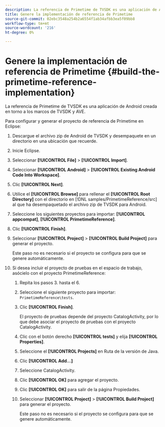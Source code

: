```yaml
---
description: La referencia de Primetime de TVSDK es una aplicación de Android creada en torno a los marcos de TVSDK y AVE.
title: Genere la implementación de referencia de Primetime
source-git-commit: 02ebc3548a254b2a6554f1ab34afbb3ea5f09bb8
workflow-type: tm+mt
source-wordcount: '216'
ht-degree: 0%

---
```


# Genere la implementación de referencia de Primetime {#build-the-primetime-reference-implementation}

La referencia de Primetime de TVSDK es una aplicación de Android creada en torno a los marcos de TVSDK y AVE.

Para configurar y generar el proyecto de referencia de Primetime en Eclipse:

1. Descargue el archivo zip de Android de TVSDK y desempaquete en un directorio en una ubicación que recuerde.
1. Inicie Eclipse.
1. Seleccionar **[!UICONTROL File]** > **[!UICONTROL Import]**.
1. Seleccionar **[!UICONTROL Android]** > **[!UICONTROL Existing Android Code Into Workspace]**.
1. Clic **[!UICONTROL Next]**.
1. Utilice el **[!UICONTROL Browse]** para rellenar el **[!UICONTROL Root Directory]** con el directorio en [!DNL samples/PrimetimeReference/src] al que ha desempaquetado el archivo zip de TVSDK para Android.
1. Seleccione los siguientes proyectos para importar: **[!UICONTROL appcompat]**, **[!UICONTROL PrimetimeReference]**.
1. Clic **[!UICONTROL Finish]**.
1. Seleccionar  **[!UICONTROL Project]** > **[!UICONTROL Build Project]** para generar el proyecto.

   Este paso no es necesario si el proyecto se configura para que se genere automáticamente.
1. Si desea incluir el proyecto de pruebas en el espacio de trabajo, asócielo con el proyecto PrimetimeReference:
   1. Repita los pasos 3. hasta el 6.
   1. Seleccione el siguiente proyecto para importar: `PrimetimeReference\tests`.
   1. Clic **[!UICONTROL Finish]**.

      El proyecto de pruebas depende del proyecto CatalogActivity, por lo que debe asociar el proyecto de pruebas con el proyecto CatalogActivity.
   1. Clic con el botón derecho **[!UICONTROL tests]** y elija **[!UICONTROL Properties]**.
   1. Seleccione el **[!UICONTROL Projects]** en Ruta de la versión de Java.
   1. Clic **[!UICONTROL Add...]**
   1. Seleccione CatalogActivity.
   1. Clic **[!UICONTROL OK]** para agregar el proyecto.
   1. Clic **[!UICONTROL OK]** para salir de la página Propiedades.
   1. Seleccionar  **[!UICONTROL Project]** > **[!UICONTROL Build Project]** para generar el proyecto.

      Este paso no es necesario si el proyecto se configura para que se genere automáticamente.
